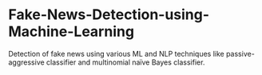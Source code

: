 # Fake-News-Detection-using-Machine-Learning
 Detection of fake news using various ML and NLP techniques like passive-aggressive classifier and multinomial naïve Bayes classifier.
